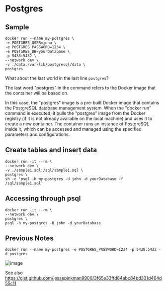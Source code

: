 # Postgres

## Sample

    docker run --name my-postgres \
    -e POSTGRES_USER=john \
    -e POSTGRES_PASSWORD=1234 \
    -e POSTGRES_DB=yourDatabase \
    -p 5438:5432 \
    --network dev \
    -v ./data:/var/lib/postgresql/data \
    postgres

What about the last world in the last line `postgres`? 

The last word "postgres" in the command refers to the Docker image that the 
container will be based on. 

In this case, the "postgres" image is a pre-built Docker image that contains 
the PostgreSQL database management system. When the "docker run" command is 
executed, it pulls the "postgres" image from the Docker registry (if it is 
not already available on the local machine) and uses it to create a new 
container. The container runs an instance of PostgreSQL inside it, which can 
be accessed and managed using the specified parameters and configurations.

## Create tables and insert data

    docker run -it --rm \
    --network dev \
    -v ./sample1.sql:/sql/sample1.sql \
    postgres \
    sh -c 'psql -h my-postgres -U john -d yourDatabase -f /sql/sample1.sql'

## Accessing through psql

    docker run -it --rm \
    --network dev \
    postgres \
    psql -h my-postgres -U john -d yourDatabase

## Previous Notes

    docker run --name my-postgres -e POSTGRES_PASSWORD=1234 -p 5438:5432 -d postgres

![image](https://user-images.githubusercontent.com/1257048/212495559-344e28a9-ac3c-485c-9e85-e42fbc256d4e.png)

See also https://gist.github.com/jessepinkman9900/3f65e33ffd84abc84bd331d464d55c11
